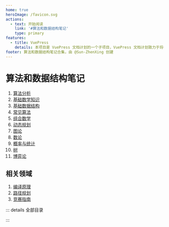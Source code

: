 ```yaml
---
home: true
heroImage: /favicon.svg
actions:
  - text: 开始阅读
    link: '#算法和数据结构笔记'
    type: primary
features:
  - title: VuePress
    details: 本项目是 VuePress 文档计划的一个子项目，VuePress 文档计划致力于将各种自由知识提炼为更加现代化的文档。
footer: 算法和数据结构笔记合集，由 @Sun-ZhenXing 创建
---
```


# 算法和数据结构笔记

1. [算法分析](./algorithm-analysis/)
2. [基础数学知识](./basic-math/)
3. [基础数据结构](./data-structures/)
4. [常见算法](./common-algorithms/)
5. [组合数学](./combinatorics/)
6. [动态规划](./dynamic-programming/)
7. [图论](./graph-theory/)
8. [数论](./number-theory/)
9. [概率与统计](./probability-and-statistics/)
10. [树](./trees/)
11. [博弈论](./game-theory/)

## 相关领域

1. [编译原理](./compilation-principle/)
2. [路径规划](./path-planning/)
3. [竞赛指南](./contest-tutorial/)

::: details 全部目录

<AutoCatalog />

:::
